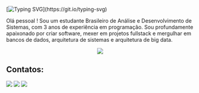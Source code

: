 [![Typing SVG](https://readme-typing-svg.herokuapp.com?size=30&color=FFFFFF&lines=Hi+im+João-Serignolli!)](https://git.io/typing-svg)

Olá pessoal ! Sou um estudante Brasileiro de Análise e Desenvolvimento de Sistemas, com 3 anos de experiência em programação. Sou profundamente apaixonado por criar software, mexer em projetos fullstack e mergulhar em bancos de dados, arquitetura de sistemas e arquitetura de big data.

<p align="center">
  <a href="https://skillicons.dev">
    <img src="https://skillicons.dev/icons?i=c,cpp,ts,js,java,react,nodejs,mysql,py,figma,git,github,,htmlc,css,ps,dotnet&perline=13" />
  </a>
</p>

## Contatos:
<div>
<a href="https://instagram.com/jpserignolli" target="_blank"><img loading="lazy" src="https://img.shields.io/badge/-Instagram-%23E4405F?style=for-the-badge&logo=instagram&logoColor=white" target="_blank"></a>
<a href = "mailto:jpserig@gmail.com"><img loading="lazy" src="https://img.shields.io/badge/Gmail-D14836?style=for-the-badge&logo=gmail&logoColor=white" target="_blank"></a>
<a href="https://www.linkedin.com/in/joãoserignolli" target="_blank"><img loading="lazy" src="https://img.shields.io/badge/-LinkedIn-%230077B5?style=for-the-badge&logo=linkedin&logoColor=white" target="_blank"></a>   
</div>

